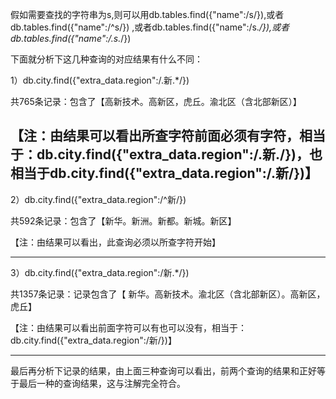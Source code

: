 假如需要查找的字符串为s,则可以用db.tables.find({"name":/s/}),或者db.tables.find({"name":/^s/})  ,或者db.tables.find({"name":/s.*/}),或者db.tables.find({"name":/.s.*/})


下面就分析下这几种查询的对应结果有什么不同：

1）db.city.find({"extra_data.region":/.新.*/})

共765条记录：包含了【高新技术。高新区，虎丘。渝北区（含北部新区）】

【注：由结果可以看出所查字符前面必须有字符，相当于：db.city.find({"extra_data.region":/.新./})，也相当于db.city.find({"extra_data.region":/.新/})】
-----------------------------------------------------------------------------------------------------------
2）db.city.find({"extra_data.region":/^新/})

共592条记录：包含了【新华。新洲。新都。新城。新区】

【注：由结果可以看出，此查询必须以所查字符开始】

-----------------------------------------------------------------------------------------------------------
3）db.city.find({"extra_data.region":/新.*/})

共1357条记录：记录包含了【 新华。高新技术。渝北区（含北部新区）。高新区，虎丘】

【注：由结果可以看出前面字符可以有也可以没有，相当于：db.city.find({"extra_data.region":/新/})】

-----------------------------------------------------------------------------------------------------------


最后再分析下记录的结果，由上面三种查询可以看出，前两个查询的结果和正好等于最后一种的查询结果，这与注解完全符合。